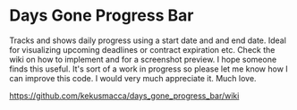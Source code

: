 # Days Gone Progress Bar
Tracks and shows daily progress using a start date and and end date.  Ideal for visualizing upcoming deadlines or contract expiration etc.  Check the wiki on how to implement and for a screenshot preview.  I hope someone finds this useful.
It's sort of a work in progress so please let me know how I can improve this code.  I would very much appreciate it. 
Much love.

https://github.com/kekusmacca/days_gone_progress_bar/wiki
